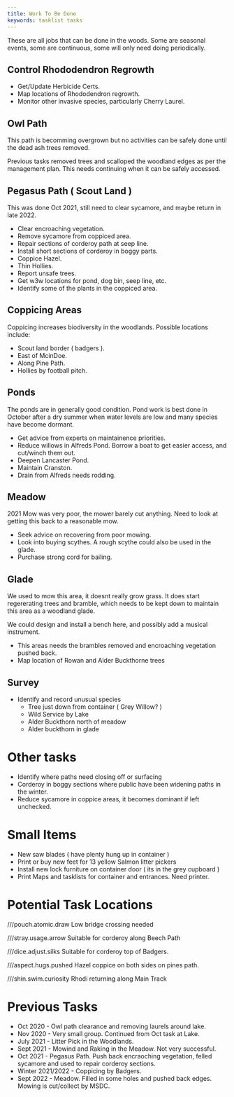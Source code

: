 ```yaml
---
title: Work To Be Done 
keywords: tasklist tasks
---
```


These are all jobs that can be done in the woods. Some are seasonal events, some are continuous, some will only need doing periodically.


## Control Rhododendron Regrowth

* Get/Update Herbicide Certs.
* Map locations of Rhododendron regrowth.
* Monitor other invasive species, particularly Cherry Laurel.

## Owl Path

This path is becomming overgrown but no activities can be safely done until the dead ash trees removed.

Previous tasks removed trees and scalloped the woodland edges as per the management plan. This needs continuing when it can be safely accessed.


## Pegasus Path ( Scout Land )

This was done Oct 2021, still need to clear sycamore, and maybe return in late 2022.

* Clear encroaching vegetation.
* Remove sycamore from coppiced area.
* Repair sections of corderoy path at seep line.
* Install short sections of corderoy in boggy parts.
* Coppice Hazel.
* Thin Hollies.
* Report unsafe trees.
* Get w3w locations for pond, dog bin, seep line, etc.
* Identify some of the plants in the coppiced area.

## Coppicing Areas

Coppicing increases biodiversity in the woodlands. Possible locations include:

* Scout land border ( badgers ).
* East of McinDoe.
* Along Pine Path.
* Hollies by football pitch.

## Ponds

The ponds are in generally good condition. Pond work is best done in October after a dry summer when water levels are low and many species have become dormant.

* Get advice from experts on maintainence priorities.
* Reduce willows in Alfreds Pond. Borrow a boat to get easier access, and cut/winch them out.
* Deepen Lancaster Pond.
* Maintain Cranston.
* Drain from Alfreds needs rodding.

## Meadow

2021 Mow was very poor, the mower barely cut anything. Need to look at getting this back to a reasonable mow.

* Seek advice on recovering from poor mowing.
* Look into buying scythes. A rough scythe could also be used in the glade.
* Purchase strong cord for bailing.

## Glade

We used to mow this area, it doesnt really grow grass. It does start regererating trees and bramble, which needs to be kept down to maintain this area as a woodland glade.

We could design and install a bench here, and possibly add a musical instrument.

* This areas needs the brambles removed and encroaching vegetation pushed back.
* Map location of Rowan and Alder Buckthorne trees

## Survey

* Identify and record unusual species
    * Tree just down from container ( Grey Willow? )
    * Wild Service by Lake
    * Alder Buckthorn north of meadow
    * Alder buckthorn in glade


# Other tasks

* Identify where paths need closing off or surfacing
* Corderoy in boggy sections where public have been widening paths in the winter.
* Reduce sycamore in coppice areas, it becomes dominant if left unchecked.

# Small Items

* New saw blades ( have plenty hung up in container )
* Print or buy new feet for 13 yellow Salmon litter pickers
* Install new lock furniture on container door ( its in the grey cupboard )
* Print Maps and tasklists for container and entrances. Need printer.


# Potential Task Locations

///pouch.atomic.draw Low bridge crossing needed 

///stray.usage.arrow Suitable for corderoy along Beech Path

///dice.adjust.silks Suitable for corderoy top of Badgers. 

///aspect.hugs.pushed Hazel coppice on both sides on pines path.

///shin.swim.curiosity Rhodi returning along Main Track

# Previous Tasks

- Oct 2020 - Owl path clearance and removing laurels around lake.
- Nov 2020 - Very small group. Continued from Oct task at Lake.
- July 2021 - Litter Pick in the Woodlands.
- Sept 2021 - Mowind and Raking in the Meadow. Not very successful.
- Oct 2021 - Pegasus Path. Push back encraoching vegetation, felled sycamore and used to repair corderoy sections.
- Winter 2021/2022 - Coppicing by Badgers.
- Sept 2022 - Meadow. Filled in some holes and pushed back edges. Mowing is cut/collect by MSDC.

